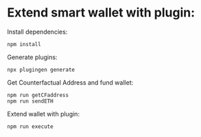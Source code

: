 # Extend smart wallet with plugin:

Install dependencies:
```
npm install
```

Generate plugins:
```
npx plugingen generate
```

Get Counterfactual Address and fund wallet:
```
npm run getCFaddress
npm run sendETH
```

Extend wallet with plugin:
```
npm run execute
```
